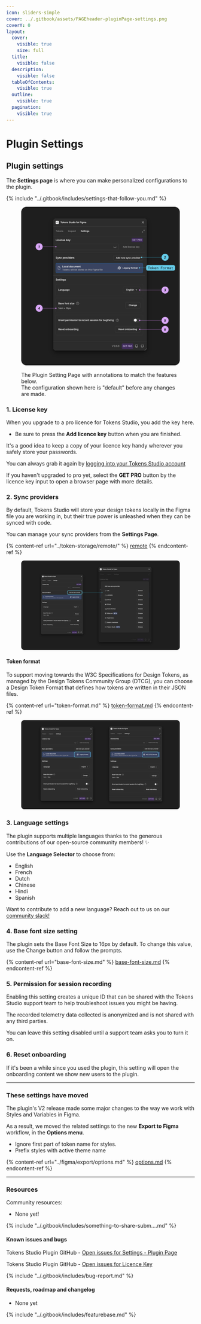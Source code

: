 ```yaml
---
icon: sliders-simple
cover: ../.gitbook/assets/PAGEheader-pluginPage-settings.png
coverY: 0
layout:
  cover:
    visible: true
    size: full
  title:
    visible: false
  description:
    visible: false
  tableOfContents:
    visible: true
  outline:
    visible: true
  pagination:
    visible: true
---
```


# Plugin Settings

## Plugin settings

The **Settings page** is where you can make personalized configurations to the plugin.

{% include "../.gitbook/includes/settings-that-follow-you.md" %}

<figure><img src="../.gitbook/assets/settings-page-overview-v2-0.png" alt=""><figcaption><p>The Plugin Setting Page with annotations to match the features below. <br>The configuration shown here is "default" before any changes are made. </p></figcaption></figure>

### 1. License key

When you upgrade to a pro licence for Tokens Studio, you add the key here.

* Be sure to press the **Add licence key** button when you are finished.

It's a good idea to keep a copy of your licence key handy wherever you safely store your passwords.

You can always grab it again by [logging into your Tokens Studio account](https://account.tokens.studio/email-login)

If you haven't upgraded to pro yet, select the **GET PRO** button by the licence key input to open a browser page with more details.

### 2. Sync providers

By default, Tokens Studio will store your design tokens locally in the Figma file you are working in, but their true power is unleashed when they can be synced with code.

You can manage your sync providers from the **Settings Page**.

{% content-ref url="../token-storage/remote/" %}
[remote](../token-storage/remote/)
{% endcontent-ref %}

<figure><img src="../.gitbook/assets/settings-page-addNewSyncProvider-v2-0 (2).png" alt=""><figcaption></figcaption></figure>

#### Token format

To support moving towards the W3C Specifications for Design Tokens, as managed by the Design Tokens Community Group (DTCG), you can choose a Design Token Format that defines how tokens are written in their JSON files.

{% content-ref url="token-format.md" %}
[token-format.md](token-format.md)
{% endcontent-ref %}

<figure><img src="../.gitbook/assets/SETTINGS2B-tokenFormat-both-v2-0.png" alt=""><figcaption></figcaption></figure>

### 3. Language settings

The plugin supports multiple languages thanks to the generous contributions of our open-source community members! ✨

Use the **Language Selector** to choose from:

* English
* French
* Dutch
* Chinese
* Hindi
* Spanish

Want to contribute to add a new language? Reach out to us on our [community slack!](https://tokens.studio/slack)



### 4. Base font size setting

The plugin sets the Base Font Size to 16px by default. To change this value, use the Change button and follow the prompts.

{% content-ref url="base-font-size.md" %}
[base-font-size.md](base-font-size.md)
{% endcontent-ref %}

### 5. Permission for session recording

Enabling this setting creates a unique ID that can be shared with the Tokens Studio support team to help troubleshoot issues you might be having.

The recorded telemetry data collected is anonymized and is not shared with any third parties.

You can leave this setting disabled until a support team asks you to turn it on.



### 6. Reset onboarding

If it's been a while since you used the plugin, this setting will open the onboarding content we show new users to the plugin.

***



### These settings have moved

The plugin's V2 release made some major changes to the way we work with Styles and Variables in Figma.

As a result, we moved the related settings to the new **Export to Figma** workflow, in the **Options menu**.

* Ignore first part of token name for styles.
* Prefix styles with active theme name

{% content-ref url="../figma/export/options.md" %}
[options.md](../figma/export/options.md)
{% endcontent-ref %}

***



### Resources

Community resources:

* None yet!

{% include "../.gitbook/includes/something-to-share-subm....md" %}



#### Known issues and bugs

Tokens Studio Plugin GitHub - [Open issues for Settings - Plugin Page](https://github.com/tokens-studio/figma-plugin/labels/settings%20-%20plugin%20page)

Tokens Studio Plugin GitHub - [Open issues for Licence Key](https://github.com/tokens-studio/figma-plugin/labels/Licence%20Key)

{% include "../.gitbook/includes/bug-report.md" %}



#### Requests, roadmap and changelog

* None yet

{% include "../.gitbook/includes/featurebase.md" %}
